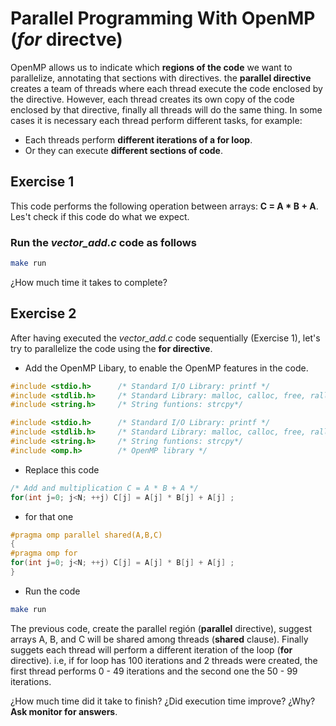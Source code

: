 # Parallel Programming With OpenMP (*for* directve)

OpenMP allows us to indicate which **regions of the code** we want to parallelize, annotating that sections with directives. the **parallel directive** creates a team of threads where each thread execute the code enclosed by the directive. However, each thread creates its own copy of the code enclosed by that directive, finally all threads will do the same thing. In some cases it is necessary each thread perform different tasks, for example:

* Each threads perform **different iterations of a for loop**.
* Or they can execute **different sections of code**.

## Exercise 1

This code performs the following operation between arrays: **C = A * B + A**. Les't check if this code do what we expect.

### Run the *vector_add.c* code as follows

```bash
make run 
```
¿How much time it takes to complete?

## Exercise 2

After having executed the *vector_add.c* code sequentially (Exercise 1), let's try to parallelize the code using the **for directive**.  

* Add the OpenMP Libary, to enable the OpenMP features in the code.

```c
#include <stdio.h>      /* Standard I/O Library: printf */
#include <stdlib.h>     /* Standard Library: malloc, calloc, free, ralloc */
#include <string.h>     /* String funtions: strcpy*/
```

```c
#include <stdio.h>      /* Standard I/O Library: printf */
#include <stdlib.h>     /* Standard Library: malloc, calloc, free, ralloc */
#include <string.h>     /* String funtions: strcpy*/
#include <omp.h>        /* OpenMP library */
```

* Replace this code

```c
/* Add and multiplication C = A * B + A */
for(int j=0; j<N; ++j) C[j] = A[j] * B[j] + A[j] ;
```

* for that one

```c
#pragma omp parallel shared(A,B,C)
{
#pragma omp for
for(int j=0; j<N; ++j) C[j] = A[j] * B[j] + A[j] ;
}
```
* Run the code

```bash
make run 
```

The previous code, create the parallel región (**parallel** directive),  suggest arrays A, B, and C  will be shared among threads (**shared** clause). Finally suggets each thread will perform a different iteration of the loop (**for** directive). i.e, if for loop has 100 iterations and 2 threads were created, the first thread performs 0 - 49 iterations and the second one the 50 - 99 iterations.

¿How much time did it take to finish? ¿Did execution time improve? ¿Why? **Ask monitor for answers**.